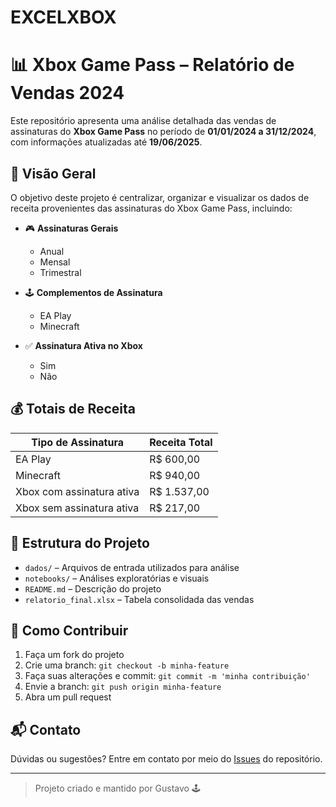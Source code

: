 # EXCELXBOX
# 📊 Xbox Game Pass – Relatório de Vendas 2024

Este repositório apresenta uma análise detalhada das vendas de assinaturas do **Xbox Game Pass** no período de **01/01/2024 a 31/12/2024**, com informações atualizadas até **19/06/2025**.

## 🧾 Visão Geral

O objetivo deste projeto é centralizar, organizar e visualizar os dados de receita provenientes das assinaturas do Xbox Game Pass, incluindo:

- 🎮 **Assinaturas Gerais**
  - Anual
  - Mensal
  - Trimestral

- 🕹️ **Complementos de Assinatura**
  - EA Play
  - Minecraft

- ✅ **Assinatura Ativa no Xbox**
  - Sim
  - Não

## 💰 Totais de Receita

| Tipo de Assinatura              | Receita Total |
|--------------------------------|---------------|
| EA Play                        | R$ 600,00     |
| Minecraft                      | R$ 940,00     |
| Xbox com assinatura ativa      | R$ 1.537,00   |
| Xbox sem assinatura ativa      | R$ 217,00     |

## 📂 Estrutura do Projeto

- `dados/` – Arquivos de entrada utilizados para análise
- `notebooks/` – Análises exploratórias e visuais
- `README.md` – Descrição do projeto
- `relatorio_final.xlsx` – Tabela consolidada das vendas

## 🚀 Como Contribuir

1. Faça um fork do projeto
2. Crie uma branch: `git checkout -b minha-feature`
3. Faça suas alterações e commit: `git commit -m 'minha contribuição'`
4. Envie a branch: `git push origin minha-feature`
5. Abra um pull request

## 📬 Contato

Dúvidas ou sugestões? Entre em contato por meio do [Issues](https://github.com/seu-usuario/seu-projeto/issues) do repositório.

---

> Projeto criado e mantido por Gustavo 🕹️
